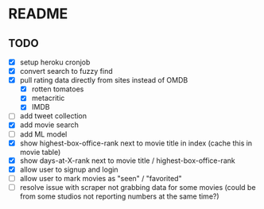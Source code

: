 # README

## TODO
* [x] setup heroku cronjob
* [x] convert search to fuzzy find
* [x] pull rating data directly from sites instead of OMDB
    * [x] rotten tomatoes 
    * [x] metacritic 
    * [x] IMDB
* [ ] add tweet collection
* [x] add movie search
* [ ] add ML model
* [x] show highest-box-office-rank next to movie title in index (cache this in movie table)
* [x]  show days-at-X-rank next to movie title / highest-box-office-rank
* [x] allow user to signup and login
* [ ] allow user to mark movies as "seen" / "favorited"
* [ ] resolve issue with scraper not grabbing data for some movies (could be from some studios not reporting numbers at the same time?)
